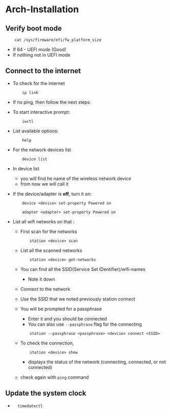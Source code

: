 # Arch-Installation

## Verify boot mode

```
	cat /sys/firmware/efi/fw_platform_size
```

- If 64 - UEFI mode (Good)
- If nothing not in UEFI mode

## Connect to the internet

- To check for the internet
	```
		ip link
	```
- If no ping, then follow the next steps:
- To start interactive prompt:
	```
		iwctl
	```
- List available options:

	```
		help
	```
 
- For the network devices list

	```
		device list
	```
 
- In device list
  - you will find he name of the wireless network device
  - from now we will call it <device>
- If the device/adapter is **off**, turn it on:

	```
		device <device> set-property Powered on
	```

	```
		adapter <adapter> set-property Powered on
	```
 
- List all wifi networks on that <device>:
  - First scan for the networks
  
	```
		station <device> scan
	```
  
  - List all the scanned networks
  
	```
		station <device> get-networks
	```
  
  - You can find all the SSID(Service Set IDentifier)/wifi-names
    - Note it down
  - Connect to the network
  - Use the SSID that we noted previously
    station <device> connect <SSID>
  - You will be prompted for a passphrase
    - Enter it and you should be connected
    - You can also use `--passphrase` flag for the connecting

	```
		station --passphrase <passphrase> <devcie> connect <SSID>
	```
  
  - To check the connection,
    
	```
		station <device> show
	```

	- displays the status of the network (connecting, connected, or not connected)
  - check again with `ping` command

## Update the system clock

- ```
  	timedatectl
	```
